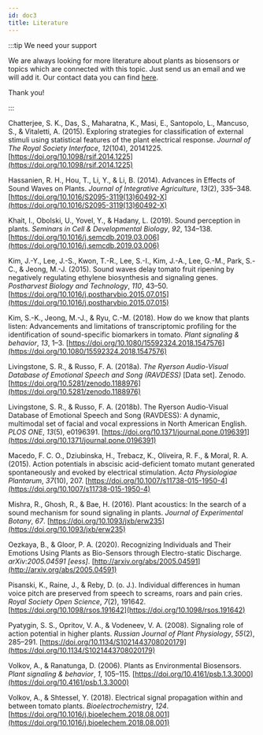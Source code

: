 ```yaml
---
id: doc3
title: Literature
---
```


:::tip We need your support

We are always looking for more literature about plants as biosensors or topics which are connected with this topic.
Just send us an email and we will add it. Our contact data you can find [here](https://plantsasbiosensors.vercel.app/docs/doc1).

Thank you!

:::

Chatterjee, S. K., Das, S., Maharatna, K., Masi, E., Santopolo, L., Mancuso, S., & Vitaletti, A. (2015). Exploring strategies for classification of external stimuli using statistical features of the plant electrical response. *Journal of The Royal Society Interface*, *12*(104), 20141225. [https://doi.org/10.1098/rsif.2014.1225](https://doi.org/10.1098/rsif.2014.1225)

Hassanien, R. H., Hou, T., Li, Y., & Li, B. (2014). Advances in Effects of Sound Waves on Plants. *Journal of Integrative Agriculture*, *13*(2), 335–348. [https://doi.org/10.1016/S2095-3119(13)60492-X](https://doi.org/10.1016/S2095-3119(13)60492-X)

Khait, I., Obolski, U., Yovel, Y., & Hadany, L. (2019). Sound perception in plants. *Seminars in Cell & Developmental Biology*, *92*, 134–138. [https://doi.org/10.1016/j.semcdb.2019.03.006](https://doi.org/10.1016/j.semcdb.2019.03.006)

Kim, J.-Y., Lee, J.-S., Kwon, T.-R., Lee, S.-I., Kim, J.-A., Lee, G.-M., Park, S.-C., & Jeong, M.-J. (2015). Sound waves delay tomato fruit ripening by negatively regulating ethylene biosynthesis and signaling genes. *Postharvest Biology and Technology*, *110*, 43–50. [https://doi.org/10.1016/j.postharvbio.2015.07.015](https://doi.org/10.1016/j.postharvbio.2015.07.015)

Kim, S.-K., Jeong, M.-J., & Ryu, C.-M. (2018). How do we know that plants listen: Advancements and limitations of transcriptomic profiling for the identification of sound-specific biomarkers in tomato. *Plant signaling & behavior*, *13*, 1–3. [https://doi.org/10.1080/15592324.2018.1547576](https://doi.org/10.1080/15592324.2018.1547576)

Livingstone, S. R., & Russo, F. A. (2018a). *The Ryerson Audio-Visual Database of Emotional Speech and Song (RAVDESS)* [Data set]. Zenodo. [https://doi.org/10.5281/zenodo.1188976](https://doi.org/10.5281/zenodo.1188976)

Livingstone, S. R., & Russo, F. A. (2018b). The Ryerson Audio-Visual Database of Emotional Speech and Song (RAVDESS): A dynamic, multimodal set of facial and vocal expressions in North American English. *PLOS ONE*, *13*(5), e0196391. [https://doi.org/10.1371/journal.pone.0196391](https://doi.org/10.1371/journal.pone.0196391)

Macedo, F. C. O., Dziubinska, H., Trebacz, K., Oliveira, R. F., & Moral, R. A. (2015). Action potentials in abscisic acid-deficient tomato mutant generated spontaneously and evoked by electrical stimulation. *Acta Physiologiae Plantarum*, *37*(10), 207. [https://doi.org/10.1007/s11738-015-1950-4](https://doi.org/10.1007/s11738-015-1950-4)

Mishra, R., Ghosh, R., & Bae, H. (2016). Plant acoustics: In the search of a sound mechanism for sound signaling in plants. *Journal of Experimental Botany*, *67*. [https://doi.org/10.1093/jxb/erw235](https://doi.org/10.1093/jxb/erw235)

Oezkaya, B., & Gloor, P. A. (2020). Recognizing Individuals and Their Emotions Using Plants as Bio-Sensors through Electro-static Discharge. *arXiv:2005.04591 [eess]*. [http://arxiv.org/abs/2005.04591](http://arxiv.org/abs/2005.04591)

Pisanski, K., Raine, J., & Reby, D. (o. J.). Individual differences in human voice pitch are preserved from speech to screams, roars and pain cries. *Royal Society Open Science*, *7*(2), 191642. [https://doi.org/10.1098/rsos.191642](https://doi.org/10.1098/rsos.191642)

Pyatygin, S. S., Opritov, V. A., & Vodeneev, V. A. (2008). Signaling role of action potential in higher plants. *Russian Journal of Plant Physiology*, *55*(2), 285–291. [https://doi.org/10.1134/S1021443708020179](https://doi.org/10.1134/S1021443708020179)

Volkov, A., & Ranatunga, D. (2006). Plants as Environmental Biosensors. *Plant signaling & behavior*, *1*, 105–115. [https://doi.org/10.4161/psb.1.3.3000](https://doi.org/10.4161/psb.1.3.3000)

Volkov, A., & Shtessel, Y. (2018). Electrical signal propagation within and between tomato plants. *Bioelectrochemistry*, *124*. [https://doi.org/10.1016/j.bioelechem.2018.08.001](https://doi.org/10.1016/j.bioelechem.2018.08.001)
